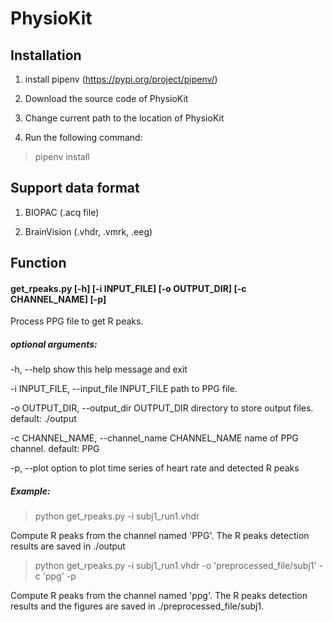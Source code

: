 # PhysioKit

## Installation

1. install pipenv (https://pypi.org/project/pipenv/)

2. Download the source code of PhysioKit 

3. Change current path to the location of PhysioKit 

4. Run the following command: 

> pipenv install

## Support data format

1. BIOPAC (.acq file) 

2. BrainVision (.vhdr, .vmrk, .eeg)

## Function

#### get_rpeaks.py [-h] [-i INPUT_FILE] [-o OUTPUT_DIR] [-c CHANNEL_NAME] [-p]

Process PPG file to get R peaks.

##### optional arguments:

  -h, --help                                      show this help message and exit
  
  -i INPUT_FILE, --input_file INPUT_FILE          path to PPG file.
                        
  -o OUTPUT_DIR, --output_dir OUTPUT_DIR          directory to store output files. default: ./output
                        
  -c CHANNEL_NAME, --channel_name CHANNEL_NAME    name of PPG channel. default: PPG
                        
  -p, --plot                                      option to plot time series of heart rate and detected R peaks
  
  
##### Example:

> python get_rpeaks.py -i subj1_run1.vhdr  

Compute R peaks from the channel named 'PPG'. The R peaks detection results are saved in ./output

> python get_rpeaks.py -i subj1_run1.vhdr -o 'preprocessed_file/subj1' -c 'ppg' -p       

Compute R peaks from the channel named 'ppg'. The R peaks detection results and the figures are saved in ./preprocessed_file/subj1. 

   
